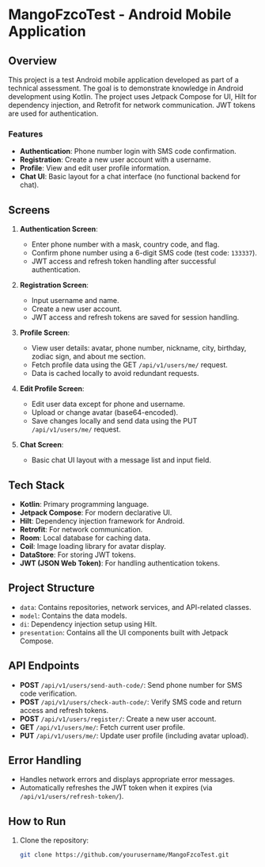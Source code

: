 # MangoFzcoTest - Android Mobile Application

## Overview

This project is a test Android mobile application developed as part of a technical assessment. The goal is to demonstrate knowledge in Android development using Kotlin. The project uses Jetpack Compose for UI, Hilt for dependency injection, and Retrofit for network communication. JWT tokens are used for authentication.

### Features

- **Authentication**: Phone number login with SMS code confirmation.
- **Registration**: Create a new user account with a username.
- **Profile**: View and edit user profile information.
- **Chat UI**: Basic layout for a chat interface (no functional backend for chat).

## Screens

1. **Authentication Screen**:
    - Enter phone number with a mask, country code, and flag.
    - Confirm phone number using a 6-digit SMS code (test code: `133337`).
    - JWT access and refresh token handling after successful authentication.

2. **Registration Screen**:
    - Input username and name.
    - Create a new user account.
    - JWT access and refresh tokens are saved for session handling.

3. **Profile Screen**:
    - View user details: avatar, phone number, nickname, city, birthday, zodiac sign, and about me section.
    - Fetch profile data using the GET `/api/v1/users/me/` request.
    - Data is cached locally to avoid redundant requests.

4. **Edit Profile Screen**:
    - Edit user data except for phone and username.
    - Upload or change avatar (base64-encoded).
    - Save changes locally and send data using the PUT `/api/v1/users/me/` request.

5. **Chat Screen**:
    - Basic chat UI layout with a message list and input field.

## Tech Stack

- **Kotlin**: Primary programming language.
- **Jetpack Compose**: For modern declarative UI.
- **Hilt**: Dependency injection framework for Android.
- **Retrofit**: For network communication.
- **Room**: Local database for caching data.
- **Coil**: Image loading library for avatar display.
- **DataStore**: For storing JWT tokens.
- **JWT (JSON Web Token)**: For handling authentication tokens.

## Project Structure

- `data`: Contains repositories, network services, and API-related classes.
- `model`: Contains the data models.
- `di`: Dependency injection setup using Hilt.
- `presentation`: Contains all the UI components built with Jetpack Compose.

## API Endpoints

- **POST** `/api/v1/users/send-auth-code/`: Send phone number for SMS code verification.
- **POST** `/api/v1/users/check-auth-code/`: Verify SMS code and return access and refresh tokens.
- **POST** `/api/v1/users/register/`: Create a new user account.
- **GET** `/api/v1/users/me/`: Fetch current user profile.
- **PUT** `/api/v1/users/me/`: Update user profile (including avatar upload).

## Error Handling

- Handles network errors and displays appropriate error messages.
- Automatically refreshes the JWT token when it expires (via `/api/v1/users/refresh-token/`).

## How to Run

1. Clone the repository:

   ```bash
   git clone https://github.com/yourusername/MangoFzcoTest.git
